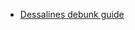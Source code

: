 - [Dessalines debunk guide](https://github.com/dessalines/essays/blob/master/capitalism_doesnt_work.md)
